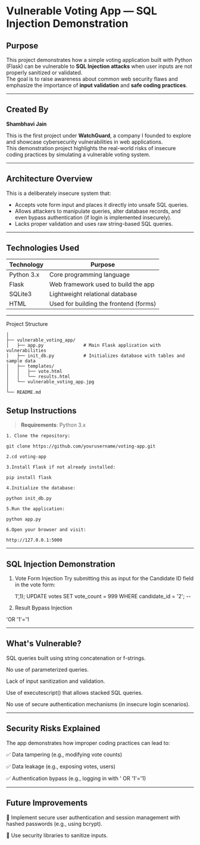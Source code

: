 # Vulnerable Voting App — SQL Injection Demonstration

##  Purpose

This project demonstrates how a simple voting application built with Python (Flask) can be vulnerable to **SQL Injection attacks** when user inputs are not properly sanitized or validated.  
The goal is to raise awareness about common web security flaws and emphasize the importance of **input validation** and **safe coding practices**.

---

##  Created By

**Shambhavi Jain**

This is the first project under **WatchGuard**, a company I founded to explore and showcase cybersecurity vulnerabilities in web applications.  
This demonstration project highlights the real-world risks of insecure coding practices by simulating a vulnerable voting system.

---

##  Architecture Overview

This is a deliberately insecure system that:

- Accepts vote form input and places it directly into unsafe SQL queries.
- Allows attackers to manipulate queries, alter database records, and even bypass authentication (if login is implemented insecurely).
- Lacks proper validation and uses raw string-based SQL queries.

---

##  Technologies Used

| Technology | Purpose                                |
|------------|----------------------------------------|
| Python 3.x | Core programming language              |
| Flask      | Web framework used to build the app    |
| SQLite3    | Lightweight relational database        |
| HTML       | Used for building the frontend (forms) |

---

 Project Structure

```plaintext
│
├── vulnerable_voting_app/
│   ├── app.py               # Main Flask application with vulnerabilities
│   ├── init_db.py           # Initializes database with tables and sample data
│   ├── templates/          
│   │   ├── vote.html
│   │   └── results.html
│   └── vulnerable_voting_app.jpg  
│
└── README.md                

```

##  Setup Instructions

> **Requirements**: Python 3.x
```
1. Clone the repository:

git clone https://github.com/yourusername/voting-app.git

2.cd voting-app

3.Install Flask if not already installed:

pip install flask

4.Initialize the database:

python init_db.py

5.Run the application:

python app.py

6.Open your browser and visit:

http://127.0.0.1:5000
```
---

## SQL Injection Demonstration
1. Vote Form Injection
Try submitting this as input for the Candidate ID field in the vote form:

   1',1); UPDATE votes SET vote_count = 999 WHERE candidate_id = '2'; --

2.  Result Bypass Injection

   'OR '1'='1

---

##  What's Vulnerable?
SQL queries built using string concatenation or f-strings.

No use of parameterized queries.

Lack of input sanitization and validation.

Use of executescript() that allows stacked SQL queries.

No use of secure authentication mechanisms (in insecure login scenarios).

---

##  Security Risks Explained
The app demonstrates how improper coding practices can lead to:

✅ Data tampering (e.g., modifying vote counts)

✅ Data leakage (e.g., exposing votes, users)

✅ Authentication bypass (e.g., logging in with ' OR '1'='1)

---

##  Future Improvements
🔐 Implement secure user authentication and session management with hashed passwords (e.g., using bcrypt).

🧼 Use security libraries to sanitize inputs.

